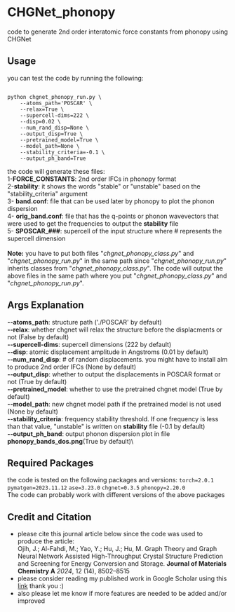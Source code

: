 # CHGNet_phonopy
code to generate 2nd order interatomic force constants from phonopy using CHGNet

## Usage
you can test the code by running the following:</br>

<code>
python chgnet_phonopy_run.py \
	--atoms_path='POSCAR' \
	--relax=True \
	--supercell-dims=222 \
	--disp=0.02 \
	--num_rand_disp=None \
	--output_disp=True \
	--pretrained_model=True \
	--model_path=None \
	--stability_criteria=-0.1 \
	--output_ph_band=True
</code>

the code will generate these files: </br>
1-**FORCE_CONSTANTS**: 2nd order IFCs in phonopy format</br>
2-**stability**: it shows the words "stable" or "unstable" based on the "stability_criteria" argument</br>
3- **band.conf**: file that can be used later by phonopy to plot the phonon dispersion</br>
4- **orig_band.conf**: file that has the q-points or phonon wavevectors that were used to get the frequencies to output the **stability** file</br>
5- **SPOSCAR_###**: supercell of the input structure where # represents the supercell dimension</br>
</br>
**Note:** you have to put both files "*chgnet_phonopy_class.py*" and "*chgnet_phonopy_run.py*" in the same path since "*chgnet_phonopy_run.py*" inherits classes from "*chgnet_phonopy_class.py*". The code will output the above files in the same path where you put "*chgnet_phonopy_class.py*" and "*chgnet_phonopy_run.py*".

## Args Explanation
**--atoms_path**: structure path ('./POSCAR' by default) \
**--relax**: whether chgnet will relax the structure before the displacments or not (False by default) \
**--supercell-dims**: supercell dimensions (222 by default)\
**--disp**: atomic displacement amplitude in Angstroms (0.01 by default)\
**--num_rand_disp**: # of random displacements. you might have to install alm to produce 2nd order IFCs (None by default) \
**--output_disp**: whether to output the displacements in POSCAR format or not (True by default)\
**--pretrained_model**: whether to use the pretrained chgnet model (True by default)\
**--model_path**: new chgnet model path if the pretrained model is not used (None by default)\
**--stability_criteria**: frequency stability threshold. If one frequency is less than that value, "unstable" is written on **stability** file (-0.1 by default)\
**--output_ph_band**: output phonon dispersion plot in file **phonopy_bands_dos.png**(True by default)\

## Required Packages
the code is tested on the following packages and versions:
<code>torch=2.0.1</code>
<code>pymatgen=2023.11.12</code>
<code>ase=3.23.0</code>
<code>chgnet=0.3.5</code>
<code>phonopy=2.20.0</code>
</br>The code can probably work with different versions of the above packages

## Credit and Citation
* please cite this journal article below since the code was used to produce the article:</br>
Ojih, J.; Al-Fahdi, M.; Yao, Y.; Hu, J.; Hu, M. Graph Theory and Graph Neural Network Assisted High-Throughput Crystal Structure Prediction and Screening for Energy Conversion and Storage. **Journal of Materials Chemistry A** *2024*, 12 (14), 8502–8515
*  please consider reading my published work in Google Scholar using this [link](https://scholar.google.com/citations?user=5tkWy4AAAAAJ&hl=en&oi=ao) thank you :)
*  also please let me know if more features are needed to be added and/or improved 
